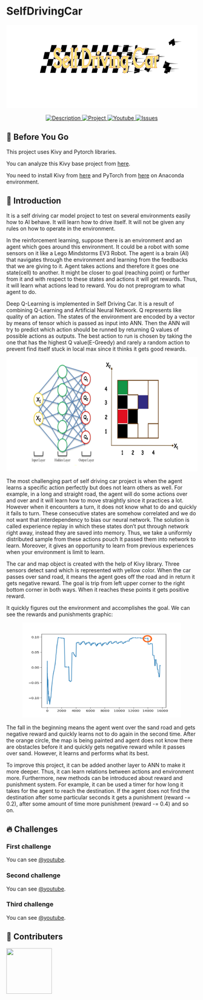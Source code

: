 # SelfDrivingCar

<p align="center">
<a href = "https://github.com/yilmazvolkan/SelfDrivingCar"><img 
<img src="https://github.com/yilmazvolkan/SelfDrivingCar/blob/master/Project/project_logo.png" width="750" height="220"></a>
</p>
<p align="center">
    <a href="https://github.com/yilmazvolkan/SelfDrivingCar/blob/master/README.md">
        <img src="https://img.shields.io/badge/DESCRIPTION-ONLINE-ba5a0a.svg"
             alt="Description">
    </a>
    <a href="https://github.com/yilmazvolkan/SelfDrivingCar/tree/master/Project">
        <img src="https://img.shields.io/badge/Project-ONLINE-ea710c.svg"
             alt="Project">
    </a>
     <a href="https://www.youtube.com/playlist?list=PL9IInRPHD1NznVxmj19MbvBnXTfBZPX7A">
        <img src="https://img.shields.io/badge/@Youtube-ONLINE-f58c34.svg"
             alt="Youtube">
    </a>
    <a href="https://github.com/yilmazvolkan/SelfDrivingCar/issues">
        <img src="https://img.shields.io/badge/ISSUES 9-CLOSED-f7a765.svg"
             alt="Issues">
    </a>
</p>

## :flashlight: Before You Go

This project uses Kivy and Pytorch libraries.

You can analyze this Kivy base project from [here](https://kivy.org/docs/tutorials/pong.html).

You need to install Kivy from [here](https://kivy.org/#home) and PyTorch from [here](http://pytorch.org) on Anaconda environment.

## :tophat: Introduction

It is a self driving car model project to test on several environments easily how to AI behave. It will learn how to drive itself. It will not be given any rules on how to operate in the environment.


In the reinforcement learning, suppose there is an environment and an agent which goes around this environment. It could be a robot with some sensors on it like a Lego Mindstorms EV3 Robot. The agent is a brain (AI) that navigates through the environment and learning from the feedbacks that we are giving to it. Agent takes actions and therefore it goes one state(cell) to another. It might be closer to goal (reaching point) or further from it and with respect to these states and actions it will get rewards. Thus, it will learn what actions lead to reward. You do not preprogram to what agent to do.


Deep Q-Learning is implemented in Self Driving Car. It is a result of combining Q-Learning and Artificial Neural Network. Q represents like quality of an action. The states of the environment are encoded by a vector by means of tensor which is passed as input into ANN. Then the ANN will try to predict which action should be runned by returning Q values of possible actions as outputs. The best action to run is chosen by taking the one that has the highest Q value(E-Greedy) and rarely a random action to prevent find itself stuck in local max since it thinks it gets good rewards.


<p align="center">
<a href = "https://github.com/yilmazvolkan/SelfDrivingCar/blob/master/Project/deep_q_learning.png"><img 
<img src="https://github.com/yilmazvolkan/SelfDrivingCar/blob/master/Project/deep_q_learning.png" width="800" height="300"></a>
</p>


The most challenging part of self driving car project is when the agent learns a specific action perfectly but does not learn others as well. For example, in a long and straight road, the agent will do some actions over and over and it will learn how to move straightly since it practices a lot. However when it encounters a turn, it does not know what to do and quickly it fails to turn. These consecutive states are somehow correlated and we do not want that interdependency to bias our neural network. The solution is called experience replay in which these states don’t put through network right away, instead they are saved into memory. Thus, we take a uniformly distributed sample from these actions pouch It passed them into network to learn. Moreover, it gives an opportunity to learn from previous experiences when your environment is limit to learn.


The car and map object is created with the help of Kivy library. Three sensors detect sand which is represented with yellow color. When the car passes over sand road, it means the agent goes off the road and in return it gets negative reward. The goal is trip from left upper corner to the right bottom corner in both ways. When it reaches these points it gets positive reward.


It quickly figures out the environment and accomplishes the goal. We can see the rewards and punishments graphic:


<p align="center">
<a href = "https://github.com/yilmazvolkan/SelfDrivingCar/blob/master/Project/result_1.png"><img 
<img src="https://github.com/yilmazvolkan/SelfDrivingCar/blob/master/Project/result_1.png" width="420" height="250"></a>
</p>


The fall in the beginning means the agent went over the sand road and gets negative reward and quickly learns not to do again in the second time. After the orange circle, the map is being painted and agent does not know there are obstacles before it and quickly gets negative reward while it passes over sand. However, it learns and performs what its best.


To improve this project, it can be added another layer to ANN to make it more deeper. Thus, it can learn relations between actions and environment more. Furthermore, new methods can be introduced about reward and punishment system. For example, it can be used a timer for how long it takes for the agent to reach the destination. If the agent does not find the destination after some particular seconds it gets a punishment (reward -= 0.2), after some amount of time more punishment (reward -= 0.4) and so on.


## :fire: Challenges

### First challenge


You can see [@youtube](https://youtu.be/WrgPnBwwNP4).


### Second challenge


You can see [@youtube](https://youtu.be/6ILNqSs2Ims).


### Third challenge


You can see [@youtube](https://youtu.be/fyYoToeG0IM).



## :beers: Contributers


<p align="left">
<a href = "https://github.com/yilmazvolkan"><img 
<img src="https://avatars2.githubusercontent.com/u/28186366?s=400&v=4" width="120" height="120"></a>
</p>

